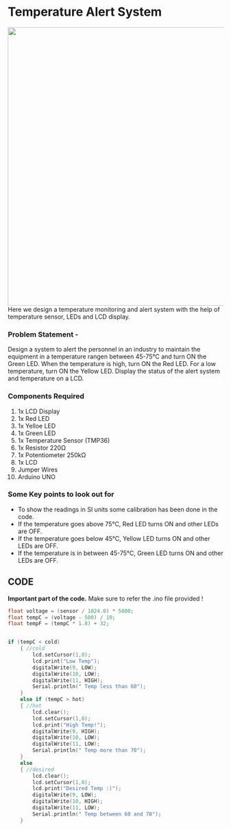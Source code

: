 <h1>Temperature Alert System</h1>

<div>
  <img width=650 align=right src="https://github.com/Zayd1602/Dive-into-Electronics/blob/main/Intermediate%202/05-Temperature%20Alert%20System/circ_anim.gif">
  <p>Here we design a temperature monitoring and alert system with the help of temperature sensor, LEDs and LCD display.</p>
  <h3>Problem Statement -</h3>
  <p>Design a system to alert the personnel in an industry to maintain the equipment in a temperature rangen between 45-75°C and turn ON the Green LED. When the temperature is high, turn ON the Red LED. For a low temperature, turn ON the Yellow LED. 
    Display the status of the alert system and temperature on a LCD.</p>
     
  
  <h3>Components Required</h3>
  <ol>
    <li>1x LCD Display</li>
    <li>1x Red LED</li>
    <li>1x Yelloe LED</li>
    <li>1x Green LED</li>
    <li>1x Temperature Sensor (TMP36)</li>
    <li>1x Resistor 220Ω</li>
    <li>1x Potentiometer 250kΩ</li>
    <li>1x LCD</li>
    <li>Jumper Wires</li>
    <li>Arduino UNO</li>
  </ol>
</div>

<h3>Some Key points to look out for</h3>
<p>
  <ul>
    <li>To show the readings in SI units some calibration has been done in the code.</li>
    <li>If the temperature goes above 75°C, Red LED turns ON and other LEDs are OFF.</li>
    <li>If the temperature goes below 45°C, Yellow LED turns ON and other LEDs are OFF.</li>
    <li>If the temperature is in between 45-75°C, Green LED turns ON and other LEDs are OFF.</li>
  </ul>
</p>




<h2>CODE</h2>
<p><b>Important part of the code.</b> Make sure to refer the .ino file provided !</p>

```C++
float voltage = (sensor / 1024.0) * 5000;
float tempC = (voltage - 500) / 10;
float tempF = (tempC * 1.8) + 32;


if (tempC < cold) 
    { //cold
      	lcd.setCursor(1,0);
      	lcd.print("Low Temp");
        digitalWrite(9, LOW);
        digitalWrite(10, LOW);
        digitalWrite(11, HIGH);
        Serial.println(" Temp less than 60");
    }
    else if (tempC > hot) 
    { //hot
     	lcd.clear();
      	lcd.setCursor(1,0);
      	lcd.print("High Temp!");
        digitalWrite(9, HIGH);
        digitalWrite(10, LOW);
        digitalWrite(11, LOW);
        Serial.println(" Temp more than 70");
    }
    else 
    { //desired
      	lcd.clear();
      	lcd.setCursor(1,0);
      	lcd.print("Desired Temp :)");
        digitalWrite(9, LOW);
        digitalWrite(10, HIGH);
        digitalWrite(11, LOW);
        Serial.println(" Temp between 60 and 70");
	}
```
